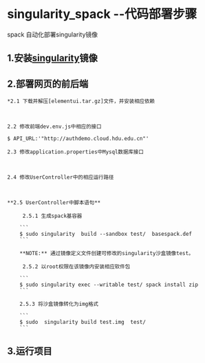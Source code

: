 # singularity_spack --代码部署步骤
spack 自动化部署singularity镜像 

## 1.安装[singularity](https://github.com/cloud-dingyong/singularity_spack/blob/master/singularity_installation.md)镜像


## 2.部署网页的前后端


    *2.1 下载并解压[elementui.tar.gz]文件，并安装相应依赖



    2.2 修改前端dev.env.js中相应的接口
   ```
   $ API_URL:'"http://authdemo.cloud.hdu.edu.cn"' 
   ```


    2.3 修改application.properties中Mysql数据库接口



    2.4 修改UserController中的相应运行路径



    **2.5 UserController中脚本语句**

         2.5.1 生成spack基容器 

        ```
        $ sudo singularity  build --sandbox test/  basespack.def 
        ```

        **NOTE:** 通过镜像定义文件创建可修改的singularity沙盒镜像test。

         2.5.2 以root权限在该镜像内安装相应软件包

        ```
        $ sudo singularity exec --writable test/ spack install zip
        ```

        2.5.3 将沙盒镜像转化为img格式

        ```
        $ sudo  singularity build test.img  test/  
        ```
     
## 3.运行项目
